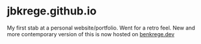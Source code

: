 # jbkrege.github.io
My first stab at a personal website/portfolio. Went for a retro feel.
New and more contemporary version of this is now hosted on [benkrege.dev](benkrege.dev)
